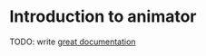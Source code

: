 # Introduction to animator

TODO: write [great documentation](http://jacobian.org/writing/what-to-write/)
